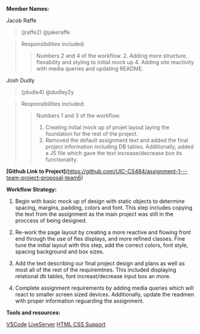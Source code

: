 **Member Names:**

Jacob Raffe 

> (jraffe2) @jakeraffe

> Responsibilities included: 
> > Numbers 2 and 4 of the workflow. 
> > 2. Adding more structure, flexability and styling to initial mock up
> > 4. Adding site reactivity with media queries and updating README.


Josh Dudly
> (jdudle4) @dudley2y

> Responsibilities included:
> > Numbers 1 and 3 of the workflow.
> > 1. Creating initial mock up of projet layout laying the foundation for the rest of the project.
> > 3. Removed the default assignment text and added the final project information including DB tables. Additionally, added a JS file which gave the text increase/decrease box its functionality.


**[Github Link to Project]**(https://github.com/UIC-CS484/assignment-1---team-project-proposal-team6)

**Workflow Strategy:**

1. Begin with basic mock up of design with static objects to determine spacing, margins, padding, colors and font. This step includes copying the text from the assignment as the main project was still in the proccess of being designed. 

2. Re-work the page layout by creating a more reactive and flowing front end through the use of flex displays, and more refined classes. Fine tune the initial layout with this step, add the correct colors, font style, spacing background and box sizes.

3. Add the text describing our final project design and plans as well as most all of the rest of the requiremtnes. This included displaying relational db tables, font increast/decrease input box an more.

4. Complete assignment requirements by adding media queries which will react to smaller screen sized devices. Additionally, update the readmen with proper information reguarding the assignment. 

**Tools and resources:**

[VSCode](https://code.visualstudio.com/)
[LiveServer](https://marketplace.visualstudio.com/items?itemName=ritwickdey.LiveServer)
[HTML CSS Support](https://marketplace.visualstudio.com/items?itemName=ecmel.vscode-html-css)
